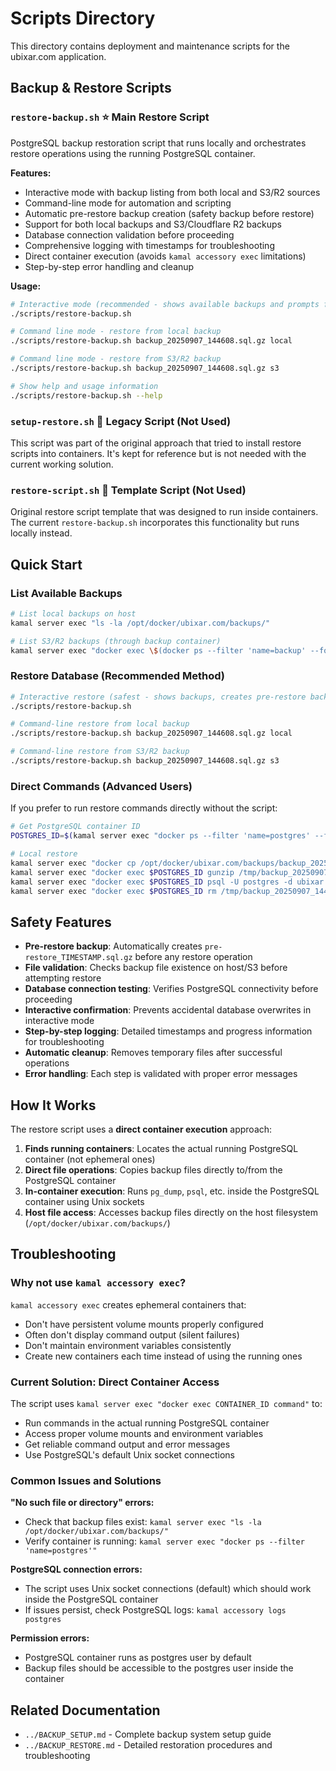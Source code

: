# Scripts Directory

This directory contains deployment and maintenance scripts for the ubixar.com application.

## Backup & Restore Scripts

### `restore-backup.sh` ⭐ **Main Restore Script**
PostgreSQL backup restoration script that runs locally and orchestrates restore operations using the running PostgreSQL container.

**Features:**
- Interactive mode with backup listing from both local and S3/R2 sources
- Command-line mode for automation and scripting
- Automatic pre-restore backup creation (safety backup before restore)
- Support for both local backups and S3/Cloudflare R2 backups
- Database connection validation before proceeding
- Comprehensive logging with timestamps for troubleshooting
- Direct container execution (avoids `kamal accessory exec` limitations)
- Step-by-step error handling and cleanup

**Usage:**
```bash
# Interactive mode (recommended - shows available backups and prompts for confirmation)
./scripts/restore-backup.sh

# Command line mode - restore from local backup
./scripts/restore-backup.sh backup_20250907_144608.sql.gz local

# Command line mode - restore from S3/R2 backup
./scripts/restore-backup.sh backup_20250907_144608.sql.gz s3

# Show help and usage information
./scripts/restore-backup.sh --help
```

### `setup-restore.sh` 📄 **Legacy Script (Not Used)**
This script was part of the original approach that tried to install restore scripts into containers. It's kept for reference but is not needed with the current working solution.

### `restore-script.sh` 📄 **Template Script (Not Used)**
Original restore script template that was designed to run inside containers. The current `restore-backup.sh` incorporates this functionality but runs locally instead.

## Quick Start

### **List Available Backups**
```bash
# List local backups on host
kamal server exec "ls -la /opt/docker/ubixar.com/backups/"

# List S3/R2 backups (through backup container)
kamal server exec "docker exec \$(docker ps --filter 'name=backup' --format '{{.ID}}' | head -1) aws s3 ls s3://backups/ubixar/ --endpoint-url \$AWS_ENDPOINT_URL"
```

### **Restore Database (Recommended Method)**
```bash
# Interactive restore (safest - shows backups, creates pre-restore backup, asks for confirmation)
./scripts/restore-backup.sh

# Command-line restore from local backup
./scripts/restore-backup.sh backup_20250907_144608.sql.gz local

# Command-line restore from S3/R2 backup
./scripts/restore-backup.sh backup_20250907_144608.sql.gz s3
```

### **Direct Commands (Advanced Users)**
If you prefer to run restore commands directly without the script:

```bash
# Get PostgreSQL container ID
POSTGRES_ID=$(kamal server exec "docker ps --filter 'name=postgres' --format '{{.ID}}' | head -1" | grep -E '^[a-f0-9]{12}$')

# Local restore
kamal server exec "docker cp /opt/docker/ubixar.com/backups/backup_20250907_144608.sql.gz $POSTGRES_ID:/tmp/"
kamal server exec "docker exec $POSTGRES_ID gunzip /tmp/backup_20250907_144608.sql.gz"
kamal server exec "docker exec $POSTGRES_ID psql -U postgres -d ubixar -f /tmp/backup_20250907_144608.sql"
kamal server exec "docker exec $POSTGRES_ID rm /tmp/backup_20250907_144608.sql"
```

## Safety Features

- **Pre-restore backup**: Automatically creates `pre-restore_TIMESTAMP.sql.gz` before any restore operation
- **File validation**: Checks backup file existence on host/S3 before attempting restore
- **Database connection testing**: Verifies PostgreSQL connectivity before proceeding
- **Interactive confirmation**: Prevents accidental database overwrites in interactive mode
- **Step-by-step logging**: Detailed timestamps and progress information for troubleshooting
- **Automatic cleanup**: Removes temporary files after successful operations
- **Error handling**: Each step is validated with proper error messages

## How It Works

The restore script uses a **direct container execution** approach:

1. **Finds running containers**: Locates the actual running PostgreSQL container (not ephemeral ones)
2. **Direct file operations**: Copies backup files directly to/from the PostgreSQL container
3. **In-container execution**: Runs `pg_dump`, `psql`, etc. inside the PostgreSQL container using Unix sockets
4. **Host file access**: Accesses backup files directly on the host filesystem (`/opt/docker/ubixar.com/backups/`)

## Troubleshooting

### Why not use `kamal accessory exec`?
`kamal accessory exec` creates ephemeral containers that:
- Don't have persistent volume mounts properly configured
- Often don't display command output (silent failures)
- Don't maintain environment variables consistently
- Create new containers each time instead of using the running ones

### Current Solution: Direct Container Access
The script uses `kamal server exec "docker exec CONTAINER_ID command"` to:
- Run commands in the actual running PostgreSQL container
- Access proper volume mounts and environment variables
- Get reliable command output and error messages
- Use PostgreSQL's default Unix socket connections

### Common Issues and Solutions

**"No such file or directory" errors:**
- Check that backup files exist: `kamal server exec "ls -la /opt/docker/ubixar.com/backups/"`
- Verify container is running: `kamal server exec "docker ps --filter 'name=postgres'"`

**PostgreSQL connection errors:**
- The script uses Unix socket connections (default) which should work inside the PostgreSQL container
- If issues persist, check PostgreSQL logs: `kamal accessory logs postgres`

**Permission errors:**
- PostgreSQL container runs as postgres user by default
- Backup files should be accessible to the postgres user inside the container

## Related Documentation

- `../BACKUP_SETUP.md` - Complete backup system setup guide
- `../BACKUP_RESTORE.md` - Detailed restoration procedures and troubleshooting
